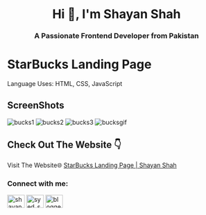 <h1 align="center">Hi 👋, I'm Shayan Shah</h1>
<h3 align="center">A Passionate Frontend Developer from Pakistan</h3>


# StarBucks Landing Page
Language Uses: HTML, CSS, JavaScript
## ScreenShots
![bucks1](https://github.com/user-attachments/assets/20c0452b-cd8c-44d7-91e5-672a6b1e8284)
![bucks2](https://github.com/user-attachments/assets/2bca09e8-e78e-4c6d-9ff9-f728643d5b6e)
![bucks3](https://github.com/user-attachments/assets/8ee1fc21-33c9-4add-aac3-6bd98f09983f)
![bucksgif](https://github.com/user-attachments/assets/57647217-cd08-4f70-b90c-bb65cac3d952)







## Check Out The Website 👇

Visit The Website🌐 [StarBucks Landing Page | Shayan Shah ](https://shayanshahdeveloper.github.io/Project-40-StarBucks-Landing-Page/)

<h3 align="left">Connect with me:</h3>
<p align="left">
<a href="https://linkedin.com/in/shayan-shah-b31439296" target="blank"><img align="center" src="https://raw.githubusercontent.com/rahuldkjain/github-profile-readme-generator/master/src/images/icons/Social/linked-in-alt.svg" alt="shayan-shah-b31439296" height="30" width="40" /></a>
<a href="https://instagram.com/syed_shanie" target="blank"><img align="center" src="https://raw.githubusercontent.com/rahuldkjain/github-profile-readme-generator/master/src/images/icons/Social/instagram.svg" alt="syed_shanie" height="30" width="40" /></a>
<a href="https://www.youtube.com/@shayanshahdev" target="blank"><img align="center" src="https://raw.githubusercontent.com/rahuldkjain/github-profile-readme-generator/master/src/images/icons/Social/youtube.svg" alt="bloggeravenue2691" height="30" width="40" /></a>
</p>
